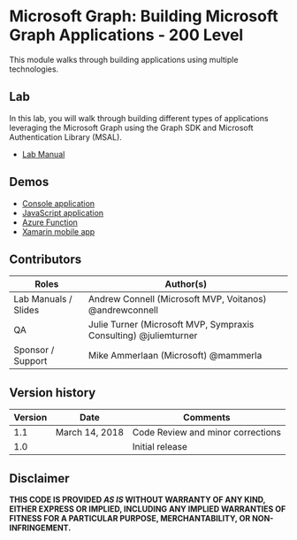 # Microsoft Graph: Building Microsoft Graph Applications - 200 Level

This module walks through building applications using multiple technologies.

## Lab

In this lab, you will walk through building different types of applications leveraging the Microsoft Graph using the Graph SDK and Microsoft Authentication Library (MSAL).

- [Lab Manual](./Lab.md)

## Demos

- [Console application](./Demos/01-console-application)
- [JavaScript application](./Demos/02-angular-connect-rest)
- [Azure Function](./Demos/03-dotnet-daemon)
- [Xamarin mobile app](./Demos/04-xamarin-application)
## Contributors

|        Roles         |                            Author(s)                             |
| -------------------- | ---------------------------------------------------------------- |
| Lab Manuals / Slides | Andrew Connell (Microsoft MVP, Voitanos) @andrewconnell          |
| QA                   | Julie Turner (Microsoft MVP, Sympraxis Consulting) @juliemturner |
| Sponsor / Support    | Mike Ammerlaan (Microsoft) @mammerla                             |

## Version history

| Version |      Date      |             Comments              |
| ------- | -------------- | --------------------------------- |
| 1.1     | March 14, 2018 | Code Review and minor corrections |
| 1.0     |                | Initial release                   |

## Disclaimer

**THIS CODE IS PROVIDED *AS IS* WITHOUT WARRANTY OF ANY KIND, EITHER EXPRESS OR IMPLIED, INCLUDING ANY IMPLIED WARRANTIES OF FITNESS FOR A PARTICULAR PURPOSE, MERCHANTABILITY, OR NON-INFRINGEMENT.**
